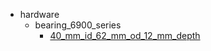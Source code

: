 * hardware
  * bearing_6900_series
    * [40_mm_id_62_mm_od_12_mm_depth](hardware/bearing_6900_series/40_mm_id_62_mm_od_12_mm_depth)
